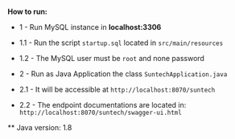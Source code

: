 **How to run:**

* 1 - Run MySQL instance in **localhost:3306**
* 1.1 - Run the script `startup.sql` located in `src/main/resources`
* 1.2 - The MySQL user must be `root` and none password

* 2 - Run as Java Application the class `SuntechApplication.java`
* 2.1 - It will be accessible at `http://localhost:8070/suntech`
* 2.2 - The endpoint documentations are located in: `http://localhost:8070/suntech/swagger-ui.html`

** Java version: 1.8
